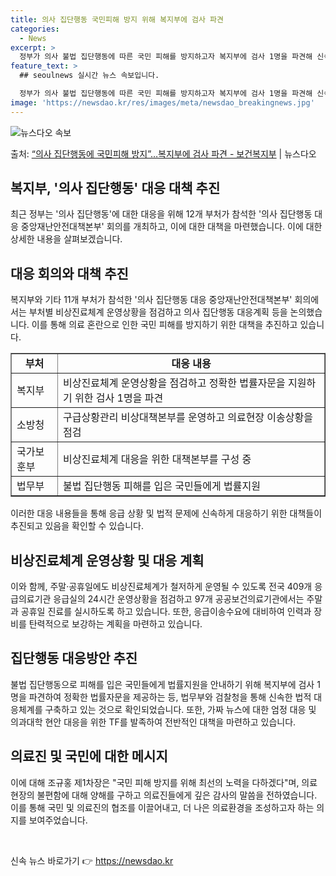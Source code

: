 ```yaml
---
title: 의사 집단행동 국민피해 방지 위해 복지부에 검사 파견
categories:
  - News
excerpt: >
  정부가 의사 불법 집단행동에 따른 국민 피해를 방지하고자 복지부에 검사 1명을 파견해 신속하고 정확한 법률자…
feature_text: >
  ## seoulnews 실시간 뉴스 속보입니다.

  정부가 의사 불법 집단행동에 따른 국민 피해를 방지하고자 복지부에 검사 1명을 파견해 신속하고 정확한 법률자…
image: 'https://newsdao.kr/res/images/meta/newsdao_breakingnews.jpg'
---
```


![뉴스다오 속보](https://newsdao.kr/res/images/meta/newsdao_breakingnews.jpg)

<p>출처: <a href="https://newsdao.kr/3229" rel="dofollow">“의사 집단행동에 국민피해 방지”…복지부에 검사 파견 - 보건복지부</a> | 뉴스다오</p>

<h2>복지부, '의사 집단행동' 대응 대책 추진</h2>
<p data-ke-size="size16">최근 정부는 '의사 집단행동'에 대한 대응을 위해 12개 부처가 참석한 '의사 집단행동 대응 중앙재난안전대책본부' 회의를 개최하고, 이에 대한 대책을 마련했습니다. 이에 대한 상세한 내용을 살펴보겠습니다.</p>

<h2>대응 회의와 대책 추진</h2>
<p data-ke-size="size16">복지부와 기타 11개 부처가 참석한 '의사 집단행동 대응 중앙재난안전대책본부' 회의에서는 부처별 비상진료체계 운영상황을 점검하고 의사 집단행동 대응계획 등을 논의했습니다. 이를 통해 의료 혼란으로 인한 국민 피해를 방지하기 위한 대책을 추진하고 있습니다.</p>

<table style="width: 100%;" border="1">
<tbody>
<tr>
<td style="text-align: center; height: 17px;"><b>부처</b></td>
<td style="text-align: center; height: 17px;"><b>대응 내용</b></td>
</tr>
<tr>
<td style="text-align: left; height: 17px;">복지부</td>
<td style="text-align: left; height: 17px;">비상진료체계 운영상황을 점검하고 정확한 법률자문을 지원하기 위한 검사 1명을 파견</td>
</tr>
<tr>
<td style="text-align: left; height: 17px;">소방청</td>
<td style="text-align: left; height: 17px;">구급상황관리 비상대책본부를 운영하고 의료현장 이송상황을 점검</td>
</tr>
<tr>
<td style="text-align: left; height: 17px;">국가보훈부</td>
<td style="text-align: left; height: 17px;">비상진료체계 대응을 위한 대책본부를 구성 중</td>
</tr>
<tr>
<td style="text-align: left; height: 17px;">법무부</td>
<td style="text-align: left; height: 17px;">불법 집단행동 피해를 입은 국민들에게 법률지원</td>
</tr>
</tbody>
</table>
<p data-ke-size="size16">이러한 대응 내용들을 통해 응급 상황 및 법적 문제에 신속하게 대응하기 위한 대책들이 추진되고 있음을 확인할 수 있습니다.</p>

<h2>비상진료체계 운영상황 및 대응 계획</h2>
<p data-ke-size="size16">이와 함께, 주말·공휴일에도 비상진료체계가 철저하게 운영될 수 있도록 전국 409개 응급의료기관 응급실의 24시간 운영상황을 점검하고 97개 공공보건의료기관에서는 주말과 공휴일 진료를 실시하도록 하고 있습니다. 또한, 응급이송수요에 대비하여 인력과 장비를 탄력적으로 보강하는 계획을 마련하고 있습니다.</p>

<h2>집단행동 대응방안 추진</h2>
<p data-ke-size="size16">불법 집단행동으로 피해를 입은 국민들에게 법률지원을 안내하기 위해 복지부에 검사 1명을 파견하여 정확한 법률자문을 제공하는 등, 법무부와 검찰청을 통해 신속한 법적 대응체계를 구축하고 있는 것으로 확인되었습니다. 또한, 가짜 뉴스에 대한 엄정 대응 및 의과대학 현안 대응을 위한 TF를 발족하여 전반적인 대책을 마련하고 있습니다.</p>

<h2>의료진 및 국민에 대한 메시지</h2>
<p data-ke-size="size16">이에 대해 조규홍 제1차장은 "국민 피해 방지를 위해 최선의 노력을 다하겠다"며, 의료 현장의 불편함에 대해 양해를 구하고 의료진들에게 깊은 감사의 말씀을 전하였습니다. 이를 통해 국민 및 의료진의 협조를 이끌어내고, 더 나은 의료환경을 조성하고자 하는 의지를 보여주었습니다.</p>

<p data-ke-size="size16">&nbsp;</p> 

신속 뉴스 바로가기 👉 <a href="https://newsdao.kr" rel="dofollow">https://newsdao.kr</a>



